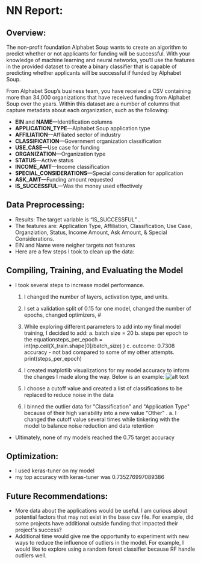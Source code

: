 # NN Report:

## Overview:

The non-profit foundation Alphabet Soup wants to create an algorithm to predict whether or not applicants for funding will be successful. With your knowledge of machine learning and neural networks, you’ll use the features in the provided dataset to create a binary classifier that is capable of predicting whether applicants will be successful if funded by Alphabet Soup.

From Alphabet Soup’s business team, you have received a CSV containing more than 34,000 organizations that have received funding from Alphabet Soup over the years. Within this dataset are a number of columns that capture metadata about each organization, such as the following:

* **EIN** and **NAME**—Identification columns
* **APPLICATION_TYPE**—Alphabet Soup application type
* **AFFILIATION**—Affiliated sector of industry
* **CLASSIFICATION**—Government organization classification
* **USE_CASE**—Use case for funding
* **ORGANIZATION**—Organization type
* **STATUS**—Active status
* **INCOME_AMT**—Income classification
* **SPECIAL_CONSIDERATIONS**—Special consideration for application
* **ASK_AMT**—Funding amount requested
* **IS_SUCCESSFUL**—Was the money used effectively

## Data Preprocessing:

- Results: The target variable is “IS_SUCCESSFUL” .
- The features are: Application Type, Affiliation, Classification, Use Case, Organziation, Status, Income Amount, Ask Amount, & Special Considerations.
- EIN and Name were neigher targets not features
- Here are a few steps I took to clean up the data:


## Compiling, Training, and Evaluating the Model

- I took several steps to increase model performance. 
    1. I changed the number of layers, activation type, and units. 
    2. I set a validation split of 0.15 for one model, changed the number of epochs, changed optimizers,  #
    3. While exploring different parameters to add into my final model training, I decided to add:
       a. batch size = 20
       b. steps per epoch to the equationsteps_per_epoch = int(np.ceil(X_train.shape[0]/batch_size) )
       c. outcome: 0.7308 accuracy - not bad compared to some of my other attempts.
        print(steps_per_epoch)
    4. I created matplotlib visualizations for my model accuracy to inform the changes I made along the way. Below is an example: 
    ![alt text](https://github.com/[gabriellaburns]/[Deep-Learning_Homework]/blob/[main]/accuracy.png?raw=true)

    2. I choose a cutoff value and created a list of classifications to be replaced to reduce noise in the data
    3. I binned the outlier data for "Classification" and "Application Type" because of their high variability into a new value "Other" .
       a. I changed the cutoff value several times while tinkering with the model to balance noise reduction and data retention
- Ultimately, none of my models reached the 0.75 target accuracy

## Optimization:
- I used keras-tuner on my model 
- my top accuracy with keras-tuner was 0.735276997089386

## Future Recommendations:
- More data about the applications would be useful. I am curious about potential 
  factors that may not exist in the base csv file. For example, did some projects have additional outside funding that impacted their project's success?
- Additional time would give me the opportunity to experiment with new ways to reduce the influence of outliers in the model. For example, I would like to explore using a random forest classifier because RF handle outliers well. 
    

